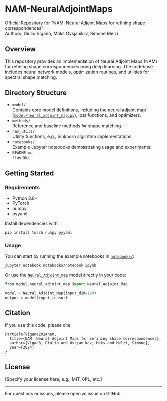 # NAM-NeuralAdjointMaps

Official Repository for "NAM: Neural Adjoint Maps for refining shape correspondences"  
Authors: Giulio Viganò, Maks Ovsjanikov, Simone Melzi

## Overview

This repository provides an implementation of Neural Adjoint Maps (NAM) for refining shape correspondences using deep learning. The codebase includes neural network models, optimization routines, and utilities for spectral shape matching.

## Directory Structure

- `model/`  
  Contains core model definitions, including the neural adjoint map ([`model/neural_adjoint_map.py`](model/neural_adjoint_map.py)), loss functions, and optimizers.
- `methods/`  
  Reference and baseline methods for shape matching.
- `nam_utils/`  
  Utility functions, e.g., Sinkhorn algorithm implementations.
- `notebooks/`  
  Example Jupyter notebooks demonstrating usage and experiments.
- `README.md`  
  This file.

## Getting Started

### Requirements

- Python 3.8+
- PyTorch
- numpy
- pyyaml

Install dependencies with:

```sh
pip install torch numpy pyyaml
```

### Usage

You can start by running the example notebooks in [`notebooks/`](notebooks/):

```sh
jupyter notebook notebooks/notebook.ipynb
```

Or use the [`Neural_Adjoint_Map`](model/neural_adjoint_map.py) model directly in your code:

```python
from model.neural_adjoint_map import Neural_Adjoint_Map

model = Neural_Adjoint_Map(input_dim=128)
output = model(input_tensor)
```

## Citation

If you use this code, please cite:

```
@article{vigano2024nam,
  title={NAM: Neural Adjoint Maps for refining shape correspondences},
  author={Viganò, Giulio and Ovsjanikov, Maks and Melzi, Simone},
  year={2024}
}
```

## License

[Specify your license here, e.g., MIT, GPL, etc.]

---

For questions or issues, please open an issue on GitHub.